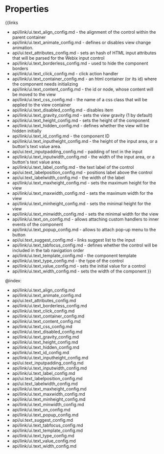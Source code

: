 
Properties
==========

{{links
- api/link/ui.text_align_config.md - the alignment of the control within the parent container
- api/link/ui.text_animate_config.md - defines or disables view change animation.
- api/ui.text_attributes_config.md - sets an hash of HTML input attributes that will be parsed for the Webix input control
- api/link/ui.text_borderless_config.md - used to hide the component borders
- api/link/ui.text_click_config.md - click action handler
- api/link/ui.text_container_config.md - an html container (or its id) where the component needs initializing
- api/link/ui.text_content_config.md - the id or node, whose content will be moved to the view
- api/link/ui.text_css_config.md - the name of a css class that will be applied to the view container
- api/link/ui.text_disabled_config.md - disables item
- api/link/ui.text_gravity_config.md - sets the view gravity (1 by default)
- api/link/ui.text_height_config.md - sets the height of the component
- api/link/ui.text_hidden_config.md - defines whether the view will be hidden initially
- api/link/ui.text_id_config.md - the component ID
- api/link/ui.text_inputheight_config.md - the height of the input area, or a button's text value area.
- api/ui.text_inputpadding_config.md - padding of text in the input
- api/link/ui.text_inputwidth_config.md - the width of the input area, or a button's text value area.
- api/link/ui.text_label_config.md - the text label of the control
- api/ui.text_labelposition_config.md - positions label above the control
- api/ui.text_labelwidth_config.md - the width of the label
- api/link/ui.text_maxheight_config.md - sets the maximum height for the view
- api/link/ui.text_maxwidth_config.md - sets the maximum width for the view
- api/link/ui.text_minheight_config.md - sets the minimal height for the view
- api/link/ui.text_minwidth_config.md - sets the minimal width for the view
- api/link/ui.text_on_config.md - allows attaching custom handlers to inner events of the component
- api/link/ui.text_popup_config.md - allows to attach pop-up menu to the button
- api/ui.text_suggest_config.md - links suggest list to the input
- api/link/ui.text_tabfocus_config.md - defines whether the control will be included in the tab navigation order
- api/link/ui.text_template_config.md - the component template
- api/link/ui.text_type_config.md - the type of the control
- api/link/ui.text_value_config.md - sets the initial value for a control
- api/link/ui.text_width_config.md - sets the width of the component
}}

@index:
- api/link/ui.text_align_config.md
- api/link/ui.text_animate_config.md
- api/ui.text_attributes_config.md
- api/link/ui.text_borderless_config.md
- api/link/ui.text_click_config.md
- api/link/ui.text_container_config.md
- api/link/ui.text_content_config.md
- api/link/ui.text_css_config.md
- api/link/ui.text_disabled_config.md
- api/link/ui.text_gravity_config.md
- api/link/ui.text_height_config.md
- api/link/ui.text_hidden_config.md
- api/link/ui.text_id_config.md
- api/link/ui.text_inputheight_config.md
- api/ui.text_inputpadding_config.md
- api/link/ui.text_inputwidth_config.md
- api/link/ui.text_label_config.md
- api/ui.text_labelposition_config.md
- api/ui.text_labelwidth_config.md
- api/link/ui.text_maxheight_config.md
- api/link/ui.text_maxwidth_config.md
- api/link/ui.text_minheight_config.md
- api/link/ui.text_minwidth_config.md
- api/link/ui.text_on_config.md
- api/link/ui.text_popup_config.md
- api/ui.text_suggest_config.md
- api/link/ui.text_tabfocus_config.md
- api/link/ui.text_template_config.md
- api/link/ui.text_type_config.md
- api/link/ui.text_value_config.md
- api/link/ui.text_width_config.md

